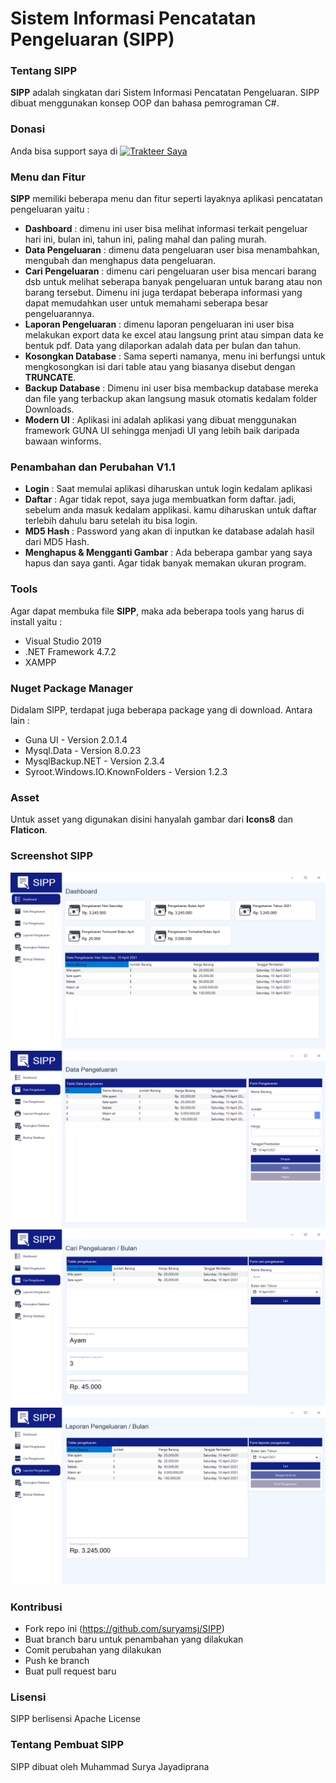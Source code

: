# Sistem Informasi Pencatatan Pengeluaran (SIPP)

### Tentang SIPP
**SIPP** adalah singkatan dari Sistem Informasi Pencatatan Pengeluaran. SIPP dibuat menggunakan konsep OOP dan bahasa pemrograman C#.

### Donasi
Anda bisa support saya di
<a href="https://trakteer.id/suryamsj/tip" target="_blank"><img id="wse-buttons-preview" src="https://cdn.trakteer.id/images/embed/trbtn-red-3.jpg" height="40" style="border: 0px; height: 40px;" alt="Trakteer Saya"></a>

### Menu dan Fitur
**SIPP** memiliki beberapa menu dan fitur seperti layaknya aplikasi pencatatan pengeluaran yaitu :
- **Dashboard** : dimenu ini user bisa melihat informasi terkait pengeluar hari ini, bulan ini, tahun ini, paling mahal dan paling murah.
- **Data Pengeluaran** : dimenu data pengeluaran user bisa menambahkan, mengubah dan menghapus data pengeluaran.
- **Cari Pengeluaran** : dimenu cari pengeluaran user bisa mencari barang dsb untuk melihat seberapa banyak pengeluaran untuk barang atau non barang tersebut. Dimenu ini juga terdapat beberapa informasi yang dapat memudahkan user untuk memahami seberapa besar pengeluarannya.
- **Laporan Pengeluaran** : dimenu laporan pengeluaran ini user bisa melakukan export data ke excel atau langsung print atau simpan data ke bentuk pdf. Data yang dilaporkan adalah data per bulan dan tahun.
- **Kosongkan Database** : Sama seperti namanya, menu ini berfungsi untuk mengkosongkan isi dari table atau yang biasanya disebut dengan **TRUNCATE**.
- **Backup Database** : Dimenu ini user bisa membackup database mereka dan file yang terbackup akan langsung masuk otomatis kedalam folder Downloads.
- **Modern UI** : Aplikasi ini adalah aplikasi yang dibuat menggunakan framework GUNA UI sehingga menjadi UI yang lebih baik daripada bawaan winforms.

### Penambahan dan Perubahan V1.1
- **Login** : Saat memulai aplikasi diharuskan untuk login kedalam aplikasi
- **Daftar** : Agar tidak repot, saya juga membuatkan form daftar. jadi, sebelum anda masuk kedalam applikasi. kamu diharuskan untuk daftar terlebih dahulu baru setelah itu bisa login.
- **MD5 Hash** : Password yang akan di inputkan ke database adalah hasil dari MD5 Hash.
- **Menghapus & Mengganti Gambar** : Ada beberapa gambar yang saya hapus dan saya ganti. Agar tidak banyak memakan ukuran program.

### Tools
Agar dapat membuka file **SIPP**, maka ada beberapa tools yang harus di install yaitu :
- Visual Studio 2019
- .NET Framework 4.7.2
- XAMPP

### Nuget Package Manager
Didalam SIPP, terdapat juga beberapa package yang di download. Antara lain :
- Guna UI - Version 2.0.1.4
- Mysql.Data - Version 8.0.23
- MysqlBackup.NET - Version 2.3.4
- Syroot.Windows.IO.KnownFolders - Version 1.2.3

### Asset
Untuk asset yang digunakan disini hanyalah gambar dari **Icons8** dan **Flaticon**.

### Screenshot SIPP
![Tampilan Dashboard](https://raw.githubusercontent.com/suryamsj/SIPP/main/screenshot/Dashboard.PNG)
![Tampilan Data Pengeluaran](https://raw.githubusercontent.com/suryamsj/SIPP/main/screenshot/Data%20Pengeluaran.PNG)
![Tampilan Cari Pengeluaran](https://raw.githubusercontent.com/suryamsj/SIPP/main/screenshot/Cari%20Pengeluaran.PNG)
![Tampilan Laporan Pengeluaran](https://raw.githubusercontent.com/suryamsj/SIPP/main/screenshot/Laporan%20Pengeluaran.PNG)

### Kontribusi
- Fork repo ini (https://github.com/suryamsj/SIPP)
- Buat branch baru untuk penambahan yang dilakukan
- Comit perubahan yang dilakukan
- Push ke branch
- Buat pull request baru

### Lisensi
SIPP berlisensi Apache License

### Tentang Pembuat SIPP
SIPP dibuat oleh Muhammad Surya Jayadiprana
